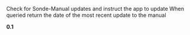Check for Sonde-Manual updates and instruct the app to update
When queried return the date of the most recent update to the manual

**0.1**

